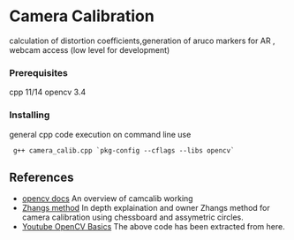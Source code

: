# Camera Calibration

calculation of distortion coefficients,generation of aruco markers for AR , webcam access (low level for development)

### Prerequisites

cpp 11/14 
opencv 3.4

### Installing

general cpp code execution
on command line use

```
 g++ camera_calib.cpp `pkg-config --cflags --libs opencv`
```

## References 
* [opencv docs](https://docs.opencv.org/2.4/doc/tutorials/calib3d/camera_calibration/camera_calibration.html) An overview of camcalib working
* [Zhangs method](https://www.researchgate.net/publication/303233579_Zhang's_Camera_Calibration_Algorithm_In-Depth_Tutorial_and_Implementation) In depth explaination and owner Zhangs method for camera calibration using chessboard and assymetric circles.
* [Youtube OpenCV Basics](https://www.youtube.com/watch?v=l_4fNNyk1aw&list=PLAp0ZhYvW6XbEveYeefGSuLhaPlFML9gP) The above code has been extracted from here.


